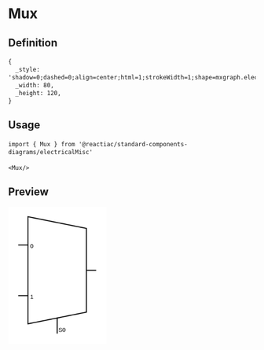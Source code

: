 # Mux

## Definition

```
{
  _style: 'shadow=0;dashed=0;align=center;html=1;strokeWidth=1;shape=mxgraph.electrical.abstract.mux2;whiteSpace=wrap;',
  _width: 80,
  _height: 120,
}
```

## Usage

```
import { Mux } from '@reactiac/standard-components-diagrams/electricalMisc'

<Mux/>
```

## Preview

<img src="./mux.png" width="200"/>
